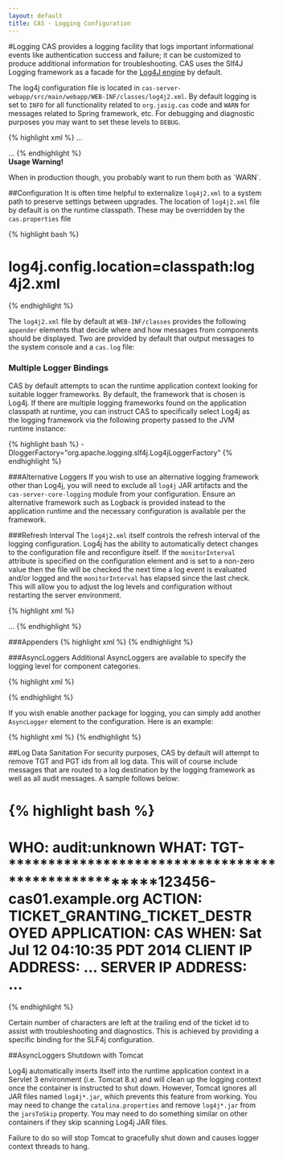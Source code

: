 ```yaml
---
layout: default
title: CAS - Logging Configuration
---
```



#Logging
CAS provides a logging facility that logs important informational events like authentication success and
failure; it can be customized to produce additional information for troubleshooting. CAS uses the Slf4J
Logging framework as a facade for the [Log4J engine](http://logging.apache.org‎) by default.

The log4j configuration file is located in `cas-server-webapp/src/main/webapp/WEB-INF/classes/log4j2.xml`.
By default logging is set to `INFO` for all functionality related to `org.jasig.cas` code and `WARN` for
messages related to Spring framework, etc. For debugging and diagnostic purposes you may want to set
these levels to  `DEBUG`.

{% highlight xml %}
...

<AsyncLogger name="org.jasig" level="info" additivity="false">
    <AppenderRef ref="console"/>
    <AppenderRef ref="file"/>
</AsyncLogger>

<AsyncLogger name="org.springframework" level="warn" />
...
{% endhighlight %}

<div class="alert alert-warning"><strong>Usage Warning!</strong><p>When in production though,
you probably want to run them both as `WARN`.</p></div>

##Configuration
It is often time helpful to externalize `log4j2.xml` to a system path to preserve settings between upgrades.
The location of `log4j2.xml` file by default is on the runtime classpath. 
These may be overridden by the `cas.properties` file

{% highlight bash %}
# log4j.config.location=classpath:log4j2.xml
{% endhighlight %}

The `log4j2.xml` file by default at `WEB-INF/classes` provides the following `appender` elements that
decide where and how messages from components should be displayed. Two are provided by default that
output messages to the system console and a `cas.log` file:

### Multiple Logger Bindings
CAS by default attempts to scan the runtime application context looking for suitable logger frameworks. 
By default, the framework that is chosen is Log4j. If there are multiple logging frameworks found 
on the application classpath at runtime, you can instruct CAS to specifically select Log4j as the logging framework
via the following property passed to the JVM runtime instance:

{% highlight bash %}
-DloggerFactory="org.apache.logging.slf4j.Log4jLoggerFactory"
{% endhighlight %}

###Alternative Loggers
If you wish to use an alternative logging framework other than Log4j, you will need to exclude
all `log4j` JAR artifacts and the `cas-server-core-logging` module from your configuration. Ensure
an alternative framework such as Logback is provided instead to the application runtime and the necessary
configuration is available per the framework. 

###Refresh Interval
The `log4j2.xml` itself controls the refresh interval of the logging configuration. Log4j has the ability
to automatically detect changes to the configuration file and reconfigure itself. If the `monitorInterval`
attribute is specified on the configuration element and is set to a non-zero value then the file will be
checked the next time a log event is evaluated and/or logged and the `monitorInterval` has elapsed since
the last check. This will allow you to adjust the log levels and configuration without restarting the
server environment.

{% highlight xml %}
<!-- Specify the refresh internal in seconds. -->
<Configuration monitorInterval="60">
    <Appenders>
        ...
{% endhighlight %}

###Appenders
{% highlight xml %}
<Console name="console" target="SYSTEM_OUT">
    <PatternLayout pattern="%d %p [%c] - &lt;%m&gt;%n"/>
</Console>
<RollingFile name="file" fileName="cas.log" append="true"
             filePattern="cas-%d{yyyy-MM-dd-HH}-%i.log">
    <PatternLayout pattern="%d %p [%c] - %m%n"/>
    <Policies>
        <OnStartupTriggeringPolicy />
        <SizeBasedTriggeringPolicy size="10 MB"/>
        <TimeBasedTriggeringPolicy />
    </Policies>
</RollingFile>
{% endhighlight %}


###AsyncLoggers
Additional AsyncLoggers are available to specify the logging level for component categories.

{% highlight xml %}
<AsyncLogger name="org.jasig" level="info" additivity="false">
    <AppenderRef ref="console"/>
    <AppenderRef ref="file"/>
</AsyncLogger>
<AsyncLogger name="org.springframework" level="warn" />
<AsyncLogger name="org.springframework.webflow" level="warn" />
<AsyncLogger name="org.springframework.web" level="warn" />
<AsyncLogger name="org.springframework.security" level="warn" />

<AsyncLogger name="org.jasig.cas.web.flow" level="info" additivity="true">
    <AppenderRef ref="file"/>
</AsyncLogger>
<AsyncLogger name="org.jasig.inspektr.audit.support" level="info">
    <AppenderRef ref="file"/>
</AsyncLogger>
<Root level="error">
    <AppenderRef ref="console"/>
</Root>
{% endhighlight %}

If you wish enable another package for logging, you can simply add another `AsyncLogger`
element to the configuration. Here is an example:

{% highlight xml %}
<AsyncLogger name="org.ldaptive" level="debug" additivity="false">
    <AppenderRef ref="console"/>
    <AppenderRef ref="file"/>
</AsyncLogger>
{% endhighlight %}

##Log Data Sanitation
For security purposes, CAS by default will attempt to remove TGT and PGT ids from all log data.
This will of course include messages that are routed to a log destination by the logging framework as
 well as all audit messages. A sample follows below:

{% highlight bash %}
=============================================================
WHO: audit:unknown
WHAT: TGT-****************************************************123456-cas01.example.org
ACTION: TICKET_GRANTING_TICKET_DESTROYED
APPLICATION: CAS
WHEN: Sat Jul 12 04:10:35 PDT 2014
CLIENT IP ADDRESS: ...
SERVER IP ADDRESS: ...
=============================================================
{% endhighlight %}

Certain number of characters are left at the trailing end of the ticket id to assist with
troubleshooting and diagnostics. This is achieved by providing a specific binding for the SLF4j configuration.

##AsyncLoggers Shutdown with Tomcat

Log4j automatically inserts itself into the runtime application context in a Servlet 3 environment (i.e. Tomcat 8.x) and will clean up 
the logging context once the container is instructed to shut down. However, Tomcat ignores all JAR files named `log4j*.jar`, which prevents 
this feature from working. You may need to change the `catalina.properties` and remove `log4j*.jar` from the `jarsToSkip` property. 
You may need to do something similar on other containers if they skip scanning Log4j JAR files.

Failure to do so will stop Tomcat to gracefully shut down and causes logger context threads to hang. 
